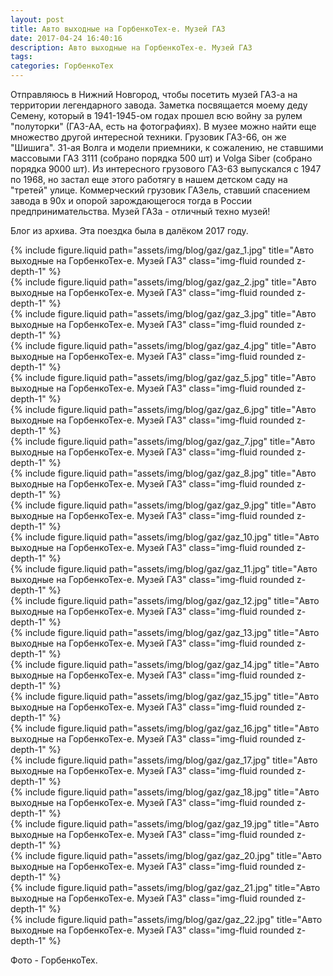 ```yaml
---
layout: post
title: Авто выходные на ГорбенкоТех-е. Музей ГАЗ
date: 2017-04-24 16:40:16
description: Авто выходные на ГорбенкоТех-е. Музей ГАЗ
tags: 
categories: ГорбенкоТех
---
```


Отправляюсь в Нижний Новгород, чтобы посетить музей ГАЗ-а на территории легендарного завода. Заметка посвящается моему деду Семену, который в 1941-1945-ом годах прошел всю войну за рулем "полуторки" (ГАЗ-АА, есть на фотографиях).
В музее можно найти еще множество другой интересной техники. Грузовик ГАЗ-66, он же "Шишига". 31-ая Волга и модели приемники, к сожалению, не ставшими массовыми ГАЗ 3111 (собрано порядка 500 шт) и Volga Siber (собрано порядка 9000 шт). Из интересного грузового ГАЗ-63 выпускался с 1947 по 1968, но застал еще этого работягу в нашем детском саду на "третей" улице. Коммерческий грузовик ГАЗель, ставший спасением завода в 90х и опорой зарождающегося тогда в России предпринимательства.
Музей ГАЗа - отличный техно музей!

Блог из архива. Эта поездка была в далёком 2017 году.

<div class="row justify-content-sm-center">
    <div class="col-sm-8 mt-3 mt-md-0">
        {% include figure.liquid path="assets/img/blog/gaz/gaz_1.jpg" title="Авто выходные на ГорбенкоТех-е. Музей ГАЗ" class="img-fluid rounded z-depth-1" %}
    </div>
</div> 

<div class="row justify-content-sm-center">
    <div class="col-sm-8 mt-3 mt-md-0">
        {% include figure.liquid path="assets/img/blog/gaz/gaz_2.jpg" title="Авто выходные на ГорбенкоТех-е. Музей ГАЗ" class="img-fluid rounded z-depth-1" %}
    </div>
</div> 

<div class="row justify-content-sm-center">
    <div class="col-sm-8 mt-3 mt-md-0">
        {% include figure.liquid path="assets/img/blog/gaz/gaz_3.jpg" title="Авто выходные на ГорбенкоТех-е. Музей ГАЗ" class="img-fluid rounded z-depth-1" %}
    </div>
</div> 

<div class="row justify-content-sm-center">
    <div class="col-sm-8 mt-3 mt-md-0">
        {% include figure.liquid path="assets/img/blog/gaz/gaz_4.jpg" title="Авто выходные на ГорбенкоТех-е. Музей ГАЗ" class="img-fluid rounded z-depth-1" %}
    </div>
</div> 

<div class="row justify-content-sm-center">
    <div class="col-sm-8 mt-3 mt-md-0">
        {% include figure.liquid path="assets/img/blog/gaz/gaz_5.jpg" title="Авто выходные на ГорбенкоТех-е. Музей ГАЗ" class="img-fluid rounded z-depth-1" %}
    </div>
</div> 

<div class="row justify-content-sm-center">
    <div class="col-sm-8 mt-3 mt-md-0">
        {% include figure.liquid path="assets/img/blog/gaz/gaz_6.jpg" title="Авто выходные на ГорбенкоТех-е. Музей ГАЗ" class="img-fluid rounded z-depth-1" %}
    </div>
</div> 

<div class="row justify-content-sm-center">
    <div class="col-sm-8 mt-3 mt-md-0">
        {% include figure.liquid path="assets/img/blog/gaz/gaz_7.jpg" title="Авто выходные на ГорбенкоТех-е. Музей ГАЗ" class="img-fluid rounded z-depth-1" %}
    </div>
</div> 

<div class="row justify-content-sm-center">
    <div class="col-sm-8 mt-3 mt-md-0">
        {% include figure.liquid path="assets/img/blog/gaz/gaz_8.jpg" title="Авто выходные на ГорбенкоТех-е. Музей ГАЗ" class="img-fluid rounded z-depth-1" %}
    </div>
</div> 

<div class="row justify-content-sm-center">
    <div class="col-sm-8 mt-3 mt-md-0">
        {% include figure.liquid path="assets/img/blog/gaz/gaz_9.jpg" title="Авто выходные на ГорбенкоТех-е. Музей ГАЗ" class="img-fluid rounded z-depth-1" %}
    </div>
</div> 

<div class="row justify-content-sm-center">
    <div class="col-sm-8 mt-3 mt-md-0">
        {% include figure.liquid path="assets/img/blog/gaz/gaz_10.jpg" title="Авто выходные на ГорбенкоТех-е. Музей ГАЗ" class="img-fluid rounded z-depth-1" %}
    </div>
</div> 

<div class="row justify-content-sm-center">
    <div class="col-sm-8 mt-3 mt-md-0">
        {% include figure.liquid path="assets/img/blog/gaz/gaz_11.jpg" title="Авто выходные на ГорбенкоТех-е. Музей ГАЗ" class="img-fluid rounded z-depth-1" %}
    </div>
</div> 

<div class="row justify-content-sm-center">
    <div class="col-sm-8 mt-3 mt-md-0">
        {% include figure.liquid path="assets/img/blog/gaz/gaz_12.jpg" title="Авто выходные на ГорбенкоТех-е. Музей ГАЗ" class="img-fluid rounded z-depth-1" %}
    </div>
</div> 

<div class="row justify-content-sm-center">
    <div class="col-sm-8 mt-3 mt-md-0">
        {% include figure.liquid path="assets/img/blog/gaz/gaz_13.jpg" title="Авто выходные на ГорбенкоТех-е. Музей ГАЗ" class="img-fluid rounded z-depth-1" %}
    </div>
</div> 

<div class="row justify-content-sm-center">
    <div class="col-sm-8 mt-3 mt-md-0">
        {% include figure.liquid path="assets/img/blog/gaz/gaz_14.jpg" title="Авто выходные на ГорбенкоТех-е. Музей ГАЗ" class="img-fluid rounded z-depth-1" %}
    </div>
</div> 

<div class="row justify-content-sm-center">
    <div class="col-sm-8 mt-3 mt-md-0">
        {% include figure.liquid path="assets/img/blog/gaz/gaz_15.jpg" title="Авто выходные на ГорбенкоТех-е. Музей ГАЗ" class="img-fluid rounded z-depth-1" %}
    </div>
</div> 

<div class="row justify-content-sm-center">
    <div class="col-sm-8 mt-3 mt-md-0">
        {% include figure.liquid path="assets/img/blog/gaz/gaz_16.jpg" title="Авто выходные на ГорбенкоТех-е. Музей ГАЗ" class="img-fluid rounded z-depth-1" %}
    </div>
</div>

<div class="row justify-content-sm-center">
    <div class="col-sm-8 mt-3 mt-md-0">
        {% include figure.liquid path="assets/img/blog/gaz/gaz_17.jpg" title="Авто выходные на ГорбенкоТех-е. Музей ГАЗ" class="img-fluid rounded z-depth-1" %}
    </div>
</div>

<div class="row justify-content-sm-center">
    <div class="col-sm-8 mt-3 mt-md-0">
        {% include figure.liquid path="assets/img/blog/gaz/gaz_18.jpg" title="Авто выходные на ГорбенкоТех-е. Музей ГАЗ" class="img-fluid rounded z-depth-1" %}
    </div>
</div>

<div class="row justify-content-sm-center">
    <div class="col-sm-8 mt-3 mt-md-0">
        {% include figure.liquid path="assets/img/blog/gaz/gaz_19.jpg" title="Авто выходные на ГорбенкоТех-е. Музей ГАЗ" class="img-fluid rounded z-depth-1" %}
    </div>
</div>

<div class="row justify-content-sm-center">
    <div class="col-sm-8 mt-3 mt-md-0">
        {% include figure.liquid path="assets/img/blog/gaz/gaz_20.jpg" title="Авто выходные на ГорбенкоТех-е. Музей ГАЗ" class="img-fluid rounded z-depth-1" %}
    </div>
</div>


<div class="row justify-content-sm-center">
    <div class="col-sm-8 mt-3 mt-md-0">
        {% include figure.liquid path="assets/img/blog/gaz/gaz_21.jpg" title="Авто выходные на ГорбенкоТех-е. Музей ГАЗ" class="img-fluid rounded z-depth-1" %}
    </div>
</div>

<div class="row justify-content-sm-center">
    <div class="col-sm-8 mt-3 mt-md-0">
        {% include figure.liquid path="assets/img/blog/gaz/gaz_22.jpg" title="Авто выходные на ГорбенкоТех-е. Музей ГАЗ" class="img-fluid rounded z-depth-1" %}
    </div>
</div>

Фото - ГорбенкоТех.
